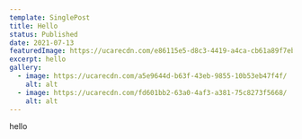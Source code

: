 ```yaml
---
template: SinglePost
title: Hello
status: Published
date: 2021-07-13
featuredImage: https://ucarecdn.com/e86115e5-d8c3-4419-a4ca-cb61a89f7ebb/
excerpt: hello
gallery:
  - image: https://ucarecdn.com/a5e9644d-b63f-43eb-9855-10b53eb47f4f/
    alt: alt
  - image: https://ucarecdn.com/fd601bb2-63a0-4af3-a381-75c8273f5668/
    alt: alt
---
```

hello